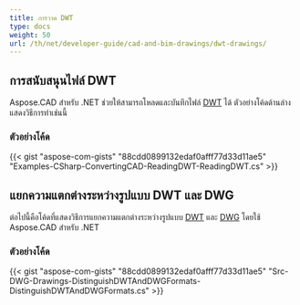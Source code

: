 ```yaml
---
title: การวาด DWT
type: docs
weight: 50
url: /th/net/developer-guide/cad-and-bim-drawings/dwt-drawings/
---
```


## **การสนับสนุนไฟล์ DWT**

Aspose.CAD สำหรับ .NET ช่วยให้สามารถโหลดและบันทึกไฟล์ [DWT](https://docs.fileformat.com/cad/dwt/) ได้ ตัวอย่างโค้ดด้านล่างแสดงวิธีการทำเช่นนี้

### ตัวอย่างโค้ด

{{< gist "aspose-com-gists" "88cdd0899132edaf0afff77d33d11ae5" "Examples-CSharp-ConvertingCAD-ReadingDWT-ReadingDWT.cs" >}}

## **แยกความแตกต่างระหว่างรูปแบบ DWT และ DWG**

ต่อไปนี้คือโค้ดที่แสดงวิธีการแยกความแตกต่างระหว่างรูปแบบ [DWT](https://docs.fileformat.com/cad/dwt/) และ [DWG](https://docs.fileformat.com/cad/dwg/) โดยใช้ Aspose.CAD สำหรับ .NET

### ตัวอย่างโค้ด

{{< gist "aspose-com-gists" "88cdd0899132edaf0afff77d33d11ae5" "Src-DWG-Drawings-DistinguishDWTAndDWGFormats-DistinguishDWTAndDWGFormats.cs" >}}
